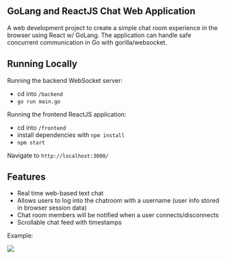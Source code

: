 ## GoLang and ReactJS Chat Web Application

A web development project to create a simple chat room experience in the browser using React w/ GoLang. 
The application can handle safe concurrent communication in Go with gorilla/websocket. 

## Running Locally

Running the backend WebSocket server:

- cd into `/backend`
- `go run main.go`

Running the frontend ReactJS application:

- cd into `/frontend`
- install dependencies with `npm install`
- `npm start`

Navigate to `http://localhost:3000/`

## Features
- Real time web-based text chat
- Allows users to log into the chatroom with a username (user info stored in browser session data)
- Chat room members will be notified when a user connects/disconnects
- Scrollable chat feed with timestamps

Example:

![](evan-chat-example.gif)